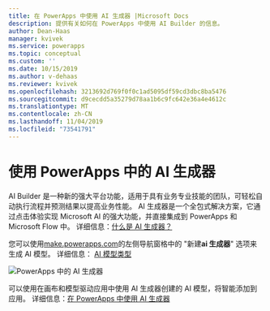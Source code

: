 ```yaml
---
title: 在 PowerApps 中使用 AI 生成器 |Microsoft Docs
description: 提供有关如何在 PowerApps 中使用 AI Builder 的信息。
author: Dean-Haas
manager: kvivek
ms.service: powerapps
ms.topic: conceptual
ms.custom: ''
ms.date: 10/15/2019
ms.author: v-dehaas
ms.reviewer: kvivek
ms.openlocfilehash: 3213692d769f0f0c1ad5095df59cd3dbc8ba5476
ms.sourcegitcommit: d9cecdd5a35279d78aa1b6c9fc642e36a4e4612c
ms.translationtype: MT
ms.contentlocale: zh-CN
ms.lasthandoff: 11/04/2019
ms.locfileid: "73541791"
---
```

# <a name="use-ai-builder-in-powerapps"></a>使用 PowerApps 中的 AI 生成器

AI Builder 是一种新的强大平台功能，适用于具有业务专业技能的团队，可轻松自动执行流程并预测结果以提高业务性能。 AI 生成器是一个全包式解决方案，它通过点击体验实现 Microsoft AI 的强大功能，并直接集成到 PowerApps 和 Microsoft Flow 中。 详细信息：[什么是 AI 生成器？](/ai-builder/)

您可以使用[make.powerapps.com](https://make.powerapps.com)的左侧导航窗格中的 "新建**ai 生成器**" 选项来生成 AI 模型。 详细信息： [AI 模型类型](/ai-builder/model-types)

![PowerApps 中的 AI 生成器](media/ai-builder.png "PowerApps 中的 AI 生成器")

可以使用在画布和模型驱动应用中使用 AI 生成器创建的 AI 模型，将智能添加到应用。 详细信息：[在 PowerApps 中使用 AI 生成器](/ai-builder/use-in-powerapps-overview)
